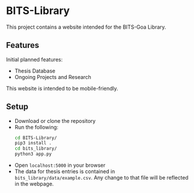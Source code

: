 # BITS-Library
This project contains a website intended for the BITS-Goa Library.  

## Features
Initial planned features:
+ Thesis Database
+ Ongoing Projects and Research

This website is intended to be mobile-friendly.

## Setup
+ Download or clone the repository
+ Run the following:
    ```bash
    cd BITS-Library/
    pip3 install .
    cd bits_library/
    python3 app.py
    ```
+ Open `localhost:5000` in your browser
+ The data for thesis entries is contained in `bits_library/data/example.csv`. Any change to that file will be reflected in the webpage.
